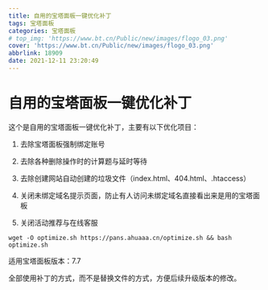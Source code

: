 ```yaml
---
title: 自用的宝塔面板一键优化补丁
tags: 宝塔面板
categories: 宝塔面板
# top_img: 'https://www.bt.cn/Public/new/images/flogo_03.png'
cover: 'https://www.bt.cn/Public/new/images/flogo_03.png'
abbrlink: 18909
date: 2021-12-11 23:20:49
---
```

# 自用的宝塔面板一键优化补丁
这个是自用的宝塔面板一键优化补丁，主要有以下优化项目：

1. 去除宝塔面板强制绑定账号

2. 去除各种删除操作时的计算题与延时等待

3. 去除创建网站自动创建的垃圾文件（index.html、404.html、.htaccess）

4. 关闭未绑定域名提示页面，防止有人访问未绑定域名直接看出来是用的宝塔面板

5. 关闭活动推荐与在线客服
```SSH
wget -O optimize.sh https://pans.ahuaaa.cn/optimize.sh && bash optimize.sh
```

适用宝塔面板版本：7.7

全部使用补丁的方式，而不是替换文件的方式，方便后续升级版本的修改。